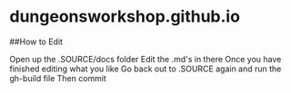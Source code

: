 # dungeonsworkshop.github.io

##How to Edit

Open up the .SOURCE/docs folder
Edit the .md's in there
Once you have finished editing what you like
Go back out to .SOURCE again and run the gh-build file
Then commit